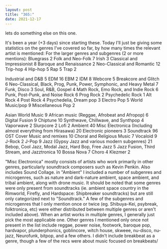 ```yaml
---
layout: post
title: "365:"
date: 2021-12-17
---
```


lets do something else on this one.

It's been a year (+3 days) since starting these. Today I'll just be giving some statistics on the genres I've covered so far, by how many times the relevant artist is mentioned: 
For the larger genres and subgenres (2 or more mentions): 
Bluegrass 2 
Folk and Neo-Folk 7 
Irish 3
Classical and Impressionist 8 
Baroque and Renaissance 2 
Neo-Classical and Romantic 12
Trip-hop 4 
Hip-hop 5 
Rap 5 
Trap 2


Industrial and D&B 5 
EDM 16 
EBM 2 
IDM 8 
Webcore 5 
Breakcore and Glitch 6
Neo-Classical, Black, Prog, Punk, Power, Symphonic, and Heavy Metal 7
Funk, Disco 3 
Soul, R&B, Gospel 4
Math Rock, Emo Rock, and Indie Rock 6 
Punk, Post-Punk, and Noise Rock 6 
Prog Rock 2 
Psychedelic Rock 1 
Alt Rock 4 
Post Rock 4
Psychedelia, Dream pop 3 
Electro Pop 5 
World Music/pop 9 
Miscellaneous Pop 2


Asian World Music 9 
African music (Reggae, Afrobeat and Afropop) 6
Digital Fusion 9 
Chiptune 10 
Synthwave, Chillwave, and Synthpop 4
Vaporwave 2 
Slurpcore 2 
Lofi 2 
Ambient 40 
Misc Electronica (Including almost everything from Hirasawa) 20 Electronic pioneers 3
Soundtrack 96 
OST Cover Music and remixes 10 
Choral and Religious Music 7
Vocaloid 9 
J-Rock 2 
J-Pop 9 
Jazz (Gypsy Jazz and various modern subgenres) 21 
Bebop, Cool Jazz, Modal Jazz, Hard Bop, Free Jazz 5 
Jazz Fusion, Third Stream, and Jazztronica 10 
Bossa Nova 7 
Choro 4 
Klezmer 2


"Misc Electronica" mostly consists of artists who work primarily in other genres, particularly soundtrack composers such as Kevin Penkin. Also includes Sound Collage. in "Ambient" I included a number of subgenres and microgenres, such as nature and dark-nature ambient, space ambient, and tribal ambient, along with drone music. It should be noted that some genres were only present from soundtracks (ie. ambient space country in the Rimworld, Firefly, and Hardspace: Shipbreaker soundtracks) but are still only categorized next to "Soundtrack." A few of the subgenres and microgenres that I only mention once or twice (eg. Shibuya-Kei, psybreak, folktronica, etc) were either distributed between multiple genres or aren't included above). When an artist works in multiple genres, I generally just pick the most applicable one. Other genres I mentioned only once not present in the list include reggae, power noise, footwork, baroque pop, hardvapor, plunderphonics, goblincore, witch house, skweee, nu-disco, nu-jazz, Neurofunk, bitpop, and a few others. I didn't include breakbeat as a genre, though a few of the recs were about music focused on breakbeats/
